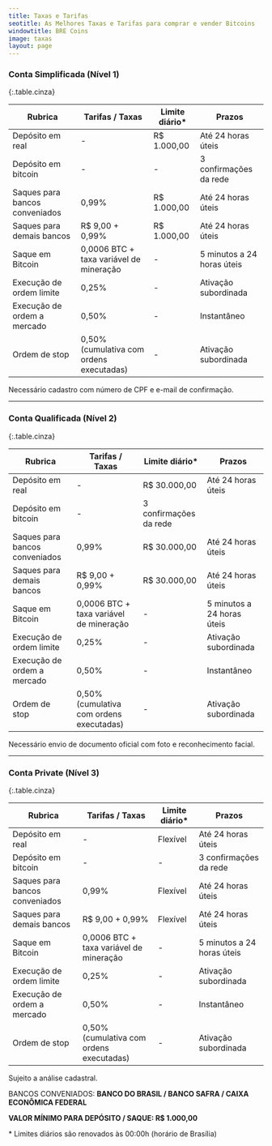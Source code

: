 ```yaml
---
title: Taxas e Tarifas
seotitle: As Melhores Taxas e Tarifas para comprar e vender Bitcoins
windowtitle: BRE Coins
image: taxas
layout: page
---
```


### Conta Simplificada (Nível 1)

{:.table.cinza}

|Rubrica|Tarifas / Taxas|Limite diário*|Prazos|
|--- |--- |--- |--- |
|Depósito em real|-|R$ 1.000,00|Até 24 horas úteis|
|Depósito em bitcoin|-|-|3 confirmações da rede|
|Saques para bancos conveniados|0,99%|R$ 1.000,00|Até 24 horas úteis|
|Saques para demais bancos|R$ 9,00 + 0,99%|R$ 1.000,00|Até 24 horas úteis|
|Saque em Bitcoin|0,0006 BTC + taxa variável de mineração|-|5 minutos a 24 horas úteis|
|Execução de ordem limite|0,25%|-|Ativação subordinada|
|Execução de ordem a mercado|0,50%|-|Instantâneo|
|Ordem de stop|0,50% (cumulativa com ordens executadas)|-|Ativação subordinada|

Necessário cadastro com número de CPF e e-mail de confirmação.

* * *

### Conta Qualificada (Nível 2)

{:.table.cinza}

|Rubrica|Tarifas / Taxas|Limite diário*|Prazos|
|--- |--- |--- |--- |
|Depósito em real|-|R$ 30.000,00|Até 24 horas úteis|
|Depósito em bitcoin|-|3 confirmações da rede|
|Saques para bancos conveniados|0,99%|R$ 30.000,00|Até 24 horas úteis|
|Saques para demais bancos|R$ 9,00 + 0,99%|R$ 30.000,00|Até 24 horas úteis|
|Saque em Bitcoin|0,0006 BTC + taxa variável de mineração|-|5 minutos a 24 horas úteis|
|Execução de ordem limite|0,25%|-|Ativação subordinada|
|Execução de ordem a mercado|0,50%|-|Instantâneo|
|Ordem de stop|0,50% (cumulativa com ordens executadas)|-|Ativação subordinada|

Necessário envio de documento oficial com foto e reconhecimento facial.

* * * 

### Conta Private (Nível 3)

{:.table.cinza}

|Rubrica|Tarifas / Taxas|Limite diário*|Prazos|
|--- |--- |--- |--- |
|Depósito em real|-|Flexível|Até 24 horas úteis|
|Depósito em bitcoin|-|-|3 confirmações da rede|
|Saques para bancos conveniados|0,99%|Flexível|Até 24 horas úteis|
|Saques para demais bancos|R$ 9,00 + 0,99%|Flexível|Até 24 horas úteis|
|Saque em Bitcoin|0,0006 BTC + taxa variável de mineração|-|5 minutos a 24 horas úteis|
|Execução de ordem limite|0,25%|-|Ativação subordinada|
|Execução de ordem a mercado|0,50%|-|Instantâneo|
|Ordem de stop|0,50% (cumulativa com ordens executadas)|-|Ativação subordinada|

Sujeito a análise cadastral.


BANCOS CONVENIADOS: **BANCO DO BRASIL / BANCO SAFRA / CAIXA ECONÔMICA FEDERAL**


**VALOR MÍNIMO PARA DEPÓSITO / SAQUE: R$ 1.000,00**

\* Limites diários são renovados às 00:00h (horário de Brasília)
